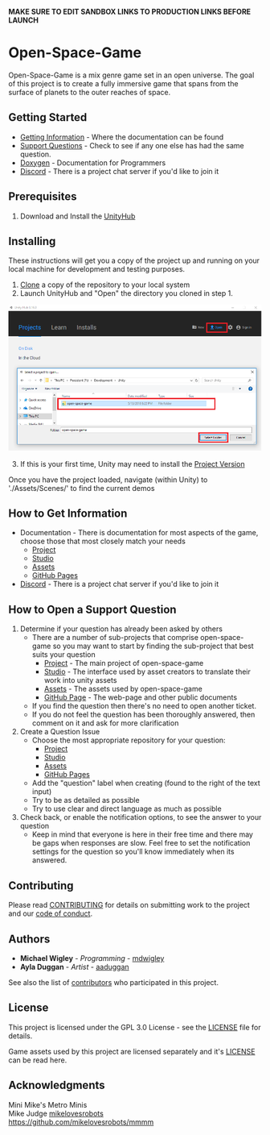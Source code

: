 **MAKE SURE TO EDIT SANDBOX LINKS TO PRODUCTION LINKS BEFORE LAUNCH**

# Open-Space-Game

Open-Space-Game is a mix genre game set in an open universe.  The goal of this project is to create a fully immersive game that spans from the surface of planets to the outer reaches of space.

## Getting Started
* [Getting Information](#how-to-get-information) - Where the documentation can be found
* [Support Questions](#how-to-open-a-support-question) - Check to see if any one else has had the same question.
* [Doxygen](https://www.enterlucent.org/open-space-game-sandbox/Documentation/Doxygen/html/index.html) - Documentation for Programmers <!-- CHANGE THIS IN PRODUCTION -->
* [Discord](https://discord.gg/zk3NZEc) - There is a project  chat server if you'd like to join it

## Prerequisites
1. Download and Install the [UnityHub](https://unity3d.com/get-unity/download)

## Installing
These instructions will get you a copy of the project up and running on your local machine for development and testing purposes.

1. [Clone](https://help.github.com/articles/cloning-a-repository/) a copy of the repository to your local system
2. Launch UnityHub and "Open" the directory you cloned in step 1.

<img src="/Documentation/Images/README/unityhub.open.png" alt="Unity Hub 0.16.0" class="inline"/>

3. If this is your first time, Unity may need to install the [Project Version](./ProjectSettings/ProjectVersion.txt)

Once you have the project loaded, navigate (within Unity) to './Assets/Scenes/' to find the current demos

## How to Get Information<a id="how-to-get-information"></a>
* Documentation - There is documentation for most aspects of the game, choose those that most closely match your needs
    * [Project](https://github.com/Enterlucent/open-space-game/Documentation/)
    * [Studio](https://github.com/Enterlucent/open-space-game-studio/Documentation/)
    * [Assets](https://github.com/Enterlucent/open-space-game-assets/)
    * [GitHub Pages](https://www.open-space-game.org/)
* [Discord](https://discord.gg/zk3NZEc) - There is a project  chat server if you'd like to join it

## How to Open a Support Question
1. Determine if your question has already been asked by others
    * There are a number of sub-projects that comprise open-space-game so you may want to start by finding the sub-project that best suits your question
        * [Project](https://github.com/Enterlucent/open-space-game/issues?q=label%3Aquestion+is%3Aall) - The main project of open-space-game
        * [Studio](https://github.com/Enterlucent/open-space-game-studio/issues?q=label%3Aquestion+is%3Aall) - The interface used by asset creators to translate their work into unity assets
        * [Assets](https://github.com/Enterlucent/open-space-game-assets/issues?q=label%3Aquestion+is%3Aall) - The assets used by open-space-game
        * [GitHub Page](https://github.com/Enterlucent/open-space-game.github.io/issues?q=label%3Aquestion+is%3Aall) - The web-page and other public documents
    * If you find the question then there's no need to open another ticket.
    * If you do not feel the question has been thoroughly answered, then comment on it and ask for more clarification
2. Create a Question Issue
    * Choose the most appropriate repository for your question:
        * [Project](https://github.com/Enterlucent/open-space-game/issues/new?template=Custom.md)
        * [Studio](https://github.com/Enterlucent/open-space-game-assets/issues/new?template=Custom.md)
        * [Assets](https://github.com/Enterlucent/open-space-game-assets/issues/new?template=Custom.md)
        * [GitHub Pages](https://github.com/Enterlucent/open-space-game-github.io/issues/new?template=Custom.md)
    * Add the "question" label when creating (found to the right of the text input)
    * Try to be as detailed as possible
    * Try to use clear and direct language as much as possible
3. Check back, or enable the notification options, to see the answer to your question
    * Keep in mind that everyone is here in their free time and there may be gaps when responses are slow.    Feel free to set the notification settings for the question so you'll know immediately when its answered.

## Contributing
Please read [CONTRIBUTING](CONTRIBUTING.md) for details on submitting work to the project and our [code of conduct](.github/CODE_OF_CONDUCT.md).

## Authors
* **Michael Wigley** - *Programming* - [mdwigley](https://github.com/mdwigley)
* **Ayla Duggan** - *Artist* - [aaduggan](https://github.com/aaduggan)

See also the list of [contributors](https://github.com/Enterlucent/open-space-game-sandbox/graphs/contributors) who participated in this project. <!-- CHANGE THIS IN PRODUCTION -->

## License
This project is licensed under the GPL 3.0 License - see the [LICENSE](LICENSE.md) file for details.

Game assets used by this project are licensed separately and it's [LICENSE](Enterlucent/open-space-game-assets/LICENSE.md) can be read here.

## Acknowledgments
Mini Mike's Metro Minis<br/>
Mike Judge [mikelovesrobots](https://github.com/mikelovesrobots)<br/>
https://github.com/mikelovesrobots/mmmm<br/>

